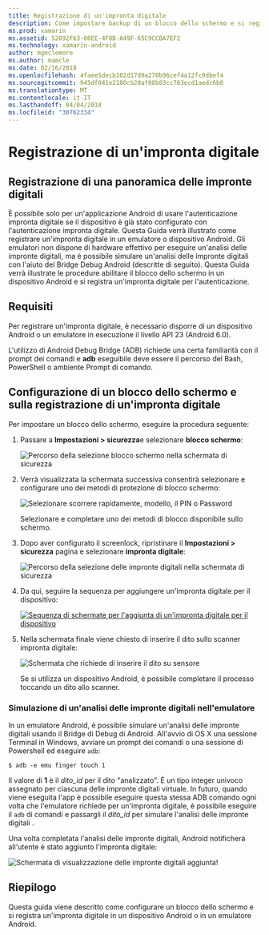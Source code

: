 ```yaml
---
title: Registrazione di un'impronta digitale
description: Come impostare backup di un blocco dello schermo e si registra un'impronta digitale in un emulatore o dispositivo Android.
ms.prod: xamarin
ms.assetid: 52092F63-00EE-4F8B-A49F-65C9CCBA7EF2
ms.technology: xamarin-android
author: mgmclemore
ms.author: mamcle
ms.date: 02/16/2018
ms.openlocfilehash: 4faee5decb102d17d9a270b96cef4a12fc9dbef4
ms.sourcegitcommit: 945df041e2180cb20af08b83cc703ecd1aedc6b0
ms.translationtype: MT
ms.contentlocale: it-IT
ms.lasthandoff: 04/04/2018
ms.locfileid: "30762334"
---
```

# <a name="enrolling-a-fingerprint"></a>Registrazione di un'impronta digitale

## <a name="enrolling-a-fingerprint-overview"></a>Registrazione di una panoramica delle impronte digitali

È possibile solo per un'applicazione Android di usare l'autenticazione impronta digitale se il dispositivo è già stato configurato con l'autenticazione impronta digitale. Questa Guida verrà illustrato come registrare un'impronta digitale in un emulatore o dispositivo Android. Gli emulatori non dispone di hardware effettivo per eseguire un'analisi delle impronte digitali, ma è possibile simulare un'analisi delle impronte digitali con l'aiuto del Bridge Debug Android (descritte di seguito).  Questa Guida verrà illustrate le procedure abilitare il blocco dello schermo in un dispositivo Android e si registra un'impronta digitale per l'autenticazione.

## <a name="requirements"></a>Requisiti

Per registrare un'impronta digitale, è necessario disporre di un dispositivo Android o un emulatore in esecuzione il livello API 23 (Android 6.0).

L'utilizzo di Android Debug Bridge (ADB) richiede una certa familiarità con il prompt dei comandi e **adb** eseguibile deve essere il percorso del Bash, PowerShell o ambiente Prompt di comando.

## <a name="configuring-a-screen-lock-and-enrolling-a-fingerprint"></a>Configurazione di un blocco dello schermo e sulla registrazione di un'impronta digitale 

Per impostare un blocco dello schermo, eseguire la procedura seguente:

1. Passare a **Impostazioni > sicurezza**e selezionare **blocco schermo**:

    ![Percorso della selezione blocco schermo nella schermata di sicurezza](enrolling-fingerprint-images/testing-01.png)

2. Verrà visualizzata la schermata successiva consentirà selezionare e configurare uno dei metodi di protezione di blocco schermo: 

    ![Selezionare scorrere rapidamente, modello, il PIN o Password](enrolling-fingerprint-images/testing-02.png)

   Selezionare e completare uno dei metodi di blocco disponibile sullo schermo.

3. Dopo aver configurato il screenlock, ripristinare il **Impostazioni > sicurezza** pagina e selezionare **impronta digitale**:

    ![Percorso della selezione delle impronte digitali nella schermata di sicurezza](enrolling-fingerprint-images/testing-03.png)

4. Da qui, seguire la sequenza per aggiungere un'impronta digitale per il dispositivo:

    [![Sequenza di schermate per l'aggiunta di un'impronta digitale per il dispositivo](enrolling-fingerprint-images/testing-04-sml.png)](enrolling-fingerprint-images/testing-04.png#lightbox)

5. Nella schermata finale viene chiesto di inserire il dito sullo scanner impronta digitale: 

    ![Schermata che richiede di inserire il dito su sensore](enrolling-fingerprint-images/testing-05.png)

    Se si utilizza un dispositivo Android, è possibile completare il processo toccando un dito allo scanner. 
    
    
### <a name="simulating-a-fingerprint-scan-on-the-emulator"></a>Simulazione di un'analisi delle impronte digitali nell'emulatore

In un emulatore Android, è possibile simulare un'analisi delle impronte digitali usando il Bridge di Debug di Android. All'avvio di OS X una sessione Terminal in Windows, avviare un prompt dei comandi o una sessione di Powershell ed eseguire `adb`:

```shell
$ adb -e emu finger touch 1
```

Il valore di **1** è il _dito\_id_ per il dito "analizzato". È un tipo integer univoco assegnato per ciascuna delle impronte digitali virtuale. In futuro, quando viene eseguita l'app è possibile eseguire questa stessa ADB comando ogni volta che l'emulatore richiede per un'impronta digitale, è possibile eseguire il `adb` di comandi e passargli il _dito\_id_ per simulare l'analisi delle impronte digitali .

Una volta completata l'analisi delle impronte digitali, Android notificherà all'utente è stato aggiunto l'impronta digitale:  

![Schermata di visualizzazione delle impronte digitali aggiunta!](enrolling-fingerprint-images/testing-06.png)

## <a name="summary"></a>Riepilogo 

Questa guida viene descritto come configurare un blocco dello schermo e si registra un'impronta digitale in un dispositivo Android o in un emulatore Android. 

